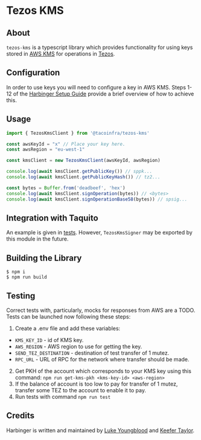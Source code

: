 # Tezos KMS

## About 

`tezos-kms` is a typescript library which provides functionality for using keys stored in [AWS KMS](https://aws.amazon.com/kms/) for operations in [Tezos](https://tezos.com/). 

## Configuration

In order to use keys you will need to configure a key in AWS KMS. Steps 1-12 of the [Harbinger Setup Guide](https://github.com/tacoinfra/harbinger-signer#setup-instructions) provide a brief overview of how to achieve this.

## Usage

```js
import { TezosKmsClient } from '@tacoinfra/tezos-kms'

const awsKeyId = "x" // Place your key here.
const awsRegion = "eu-west-1"

const kmsClient = new TezosKmsClient(awsKeyId, awsRegion)

console.log(await kmsClient.getPublicKey()) // sppk...
console.log(await kmsClient.getPublicKeyHash()) // tz2...

const bytes = Buffer.from('deadbeef', 'hex')
console.log(await kmsClient.signOperation(bytes)) // <bytes>
console.log(await kmsClient.signOperationBase58(bytes)) // spsig...
```

## Integration with Taquito

An example is given in [tests](src/tezos-kms-client.spec.ts). However, `TezosKmsSigner` may be exported by this module in the future.

## Building the Library

```shell
$ npm i
$ npm run build
```

## Testing

Correct tests with, particularly, mocks for responses from AWS are a TODO. Tests can be launched now following these steps:
1. Create a .env file and add these variables:
  - `KMS_KEY_ID` - id of KMS key.
  - `AWS_REGION` - AWS region to use for getting the key.
  - `SEND_TEZ_DESTINATION` - destination of test transfer of 1 mutez.
  - `RPC_URL` - URL of RPC for the network where transfer should be made.
2. Get PKH of the account which corresponds to your KMS key using this command: `npm run get-kms-pkh <kms-key-id> <aws-region>`
3. If the balance of account is too low to pay for transfer of 1 mutez, transfer some TEZ to the account to enable it to pay.
4. Run tests with command `npm run test`

## Credits

Harbinger is written and maintained by [Luke Youngblood](https://github.com/lyoungblood) and [Keefer Taylor](https://github.com/keefertaylor).
